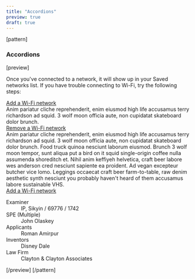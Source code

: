 ```yaml
---
title: "Accordions"
preview: true
draft: true
---
```


[pattern]
<h3>Accordions</h3>
[preview]
<div style="max-width: 600px; margin: auto;" class="panel panel-default panel-body">
    <p>Once you've connected to a network, it will show up in your Saved networks list. If you have trouble connecting to Wi-Fi, try the following steps:</p>
    <div class="accordion-group" id="accordion" role="tablist" aria-multiselectable="true">
      <div class="accordion-panel">
        <div class="accordion-header" role="tab" id="headingOne">
            <a data-toggle="collapse" data-parent="#accordion" href="#collapseOne" aria-expanded="true" aria-controls="collapseOne">
              <i class="icon icon-angle-right"></i> Add a Wi-Fi network
            </a>
        </div>
        <div id="collapseOne" class="accordion-collapse collapse in" role="tabpanel" aria-labelledby="headingOne">
          <div class="accordion-body">
            Anim pariatur cliche reprehenderit, enim eiusmod high life accusamus terry richardson ad squid. 3 wolf moon officia aute, non cupidatat skateboard dolor brunch.
          </div>
        </div>
      </div>
      <div class="accordion-panel">
        <div class="accordion-header" role="tab" id="headingTwo">
            <a data-toggle="collapse" data-parent="#accordion" href="#collapseTwo" aria-expanded="false" aria-controls="collapseTwo">
              <i class="icon icon-angle-right"></i> Remove a Wi-Fi network
            </a>
        </div>
        <div id="collapseTwo" class="accordion-collapse collapse" role="tabpanel" aria-labelledby="headingTwo">
          <div class="accordion-body">
            Anim pariatur cliche reprehenderit, enim eiusmod high life accusamus terry richardson ad squid. 3 wolf moon officia aute, non cupidatat skateboard dolor brunch. Food truck quinoa nesciunt laborum eiusmod. Brunch 3 wolf moon tempor, sunt aliqua put a bird on it squid single-origin coffee nulla assumenda shoreditch et. Nihil anim keffiyeh helvetica, craft beer labore wes anderson cred nesciunt sapiente ea proident. Ad vegan excepteur butcher vice lomo. Leggings occaecat craft beer farm-to-table, raw denim aesthetic synth nesciunt you probably haven't heard of them accusamus labore sustainable VHS.
          </div>
        </div>
      </div>
      <div class="accordion-panel">
        <div class="accordion-header" role="tab" id="headingThree">
            <a data-toggle="collapse" data-parent="#accordion" href="#collapseThree" aria-expanded="false" aria-controls="collapseThree">
              <i class="icon icon-angle-right"></i> Add a Wi-Fi network
            </a>
        </div>
        <div id="collapseThree" class="accordion-collapse collapse" role="tabpanel" aria-labelledby="headingThree">
          <div class="accordion-body">
            <dl class="dl-horizontal">
                <dt>Examiner</dt>
                <dd>IP, Sikyin / 69776 / 1742</dd>
                <dt>SPE (Multiple)</dt>
                <dd>John Olaskey</dd>
                <dt>Applicants</dt>
                <dd>Roman Amirpur</dd>
                <dt>Inventors</dt>
                <dd>Disney Dale</dd>
                <dt>Law Firm</dt>
                <dd>Clayton & Clayton Associates</dd>
            </dl>
          </div>
        </div>
      </div>
    </div>
</div>
[/preview]
[/pattern]
